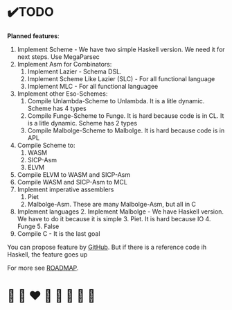 # ✔️TODO

**Planned features**:
1. Implement Scheme - We have two simple Haskell version. We need it for next steps. Use MegaParsec
2. Implement Asm for Combinators:
   1. Implement Lazier - Schema DSL. 
   2. Implement Scheme Like Lazier (SLC)  - For all functional language
   3. Implement MLC - For all functional languagee
3. Implement other Eso-Schemes:
   1. Compile Unlambda-Scheme to Unlambda. It is a litle dynamic. Scheme has 4 types
   2. Compile Funge-Scheme to Funge. It is hard because code is in CL. It is a litle dynamic. Scheme has 2 types
   3. Compile Malbolge-Scheme to Malbolge. It is hard because code is in APL
4. Compile Scheme to:
   1. WASM
   2. SICP-Asm
   3. ELVM
5. Compile ELVM to WASM and SICP-Asm
6. Compile WASM and SICP-Asm to MCL
7. Implement imperative assemblers
   1. Piet
   2. Malbolge-Asm. These are many Malbolge-Asm, but all in C
8. Implement languages
   2. Implement Malbolge - We have Haskell version. We have to do it because it is simple
   3. Piet. It is hard because IO
   4. Funge
   5. False
9. Compile C - It is the last goal
   
You can propose feature by [GitHub](https://github.com/helvm/helvm.github.io/issues).
But if there is a reference code ih Haskell, the feature goes up

For more see [ROADMAP](../developers/ROADMAP.md).

# 🦄 🌈 ❤️ 💛 💚 💙 🤍 🖤
